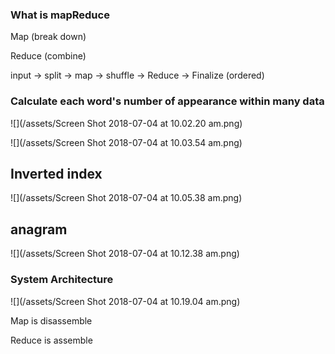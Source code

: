 ### What is mapReduce

Map \(break down\)

Reduce \(combine\)

input -&gt; split -&gt; map -&gt; shuffle -&gt; Reduce -&gt; Finalize \(ordered\)

### Calculate each word's number of appearance within many data

![](/assets/Screen Shot 2018-07-04 at 10.02.20 am.png)

![](/assets/Screen Shot 2018-07-04 at 10.03.54 am.png)

## Inverted index

![](/assets/Screen Shot 2018-07-04 at 10.05.38 am.png)

## anagram

![](/assets/Screen Shot 2018-07-04 at 10.12.38 am.png)

### System Architecture

![](/assets/Screen Shot 2018-07-04 at 10.19.04 am.png)

Map is disassemble

Reduce is assemble




